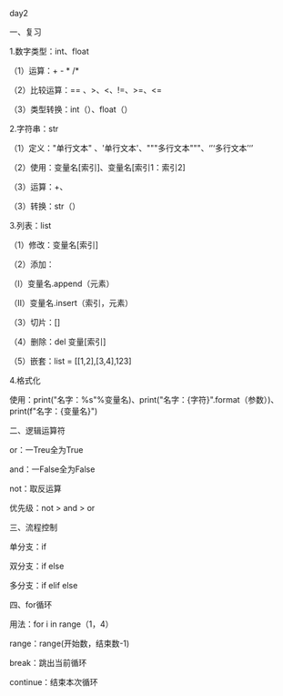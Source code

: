 day2

一、复习

1.数字类型：int、float

（1）运算：+ - * /*

（2）比较运算：== 、\>、\<、!=、\>=、\<=

（3）类型转换：int（）、float（）

2.字符串：str

（1）定义："单行文本" 、'单行文本'、"""多行文本"""、‘’‘多行文本’‘’

（2）使用：变量名[索引]、变量名[索引1：索引2]

（3）运算：+、

（3）转换：str（）

3.列表：list

（1）修改：变量名[索引]

（2）添加：

（Ⅰ）变量名.append（元素）

（Ⅱ）变量名.insert（索引，元素）

（3）切片：[]

（4）删除：del 变量[索引]

（5）嵌套：list = [[1,2],[3,4],123]

4.格式化

使用：print("名字：%s"%变量名)、print("名字：{字符}".format（参数）)、print(f"名字：{变量名}")

二、逻辑运算符

or：一Treu全为True

and：一False全为False

not：取反运算

优先级：not \> and \> or

三、流程控制

单分支：if

双分支：if else

多分支：if elif else

四、for循环

用法：for i in range（1，4）

range：range(开始数，结束数-1)

break：跳出当前循环

continue：结束本次循环

